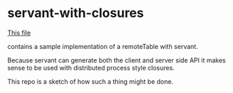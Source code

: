 # servant-with-closures

[This file](https://github.com/plow-technologies/servant-with-closures/blob/master/src/ServantClosures/Internal/Closure.hs)

contains a sample implementation of a remoteTable with servant.

Because servant can generate both the client and server side API it makes sense to be used with
distributed process style closures.

This repo is a sketch of how such a thing might be done.
